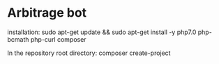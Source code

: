 # Arbitrage bot
installation:
sudo apt-get update && sudo apt-get install -y php7.0 php-bcmath php-curl composer

In the repository root directory:
composer create-project
